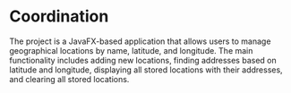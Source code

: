 # Coordination
The project is a JavaFX-based application that allows users to manage geographical locations by name, latitude, and longitude. The main functionality includes adding new locations, finding addresses based on latitude and longitude, displaying all stored locations with their addresses, and clearing all stored locations.
